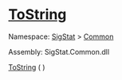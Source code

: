 # [ToString](./Signer-100663452.md)

Namespace: [SigStat]() > [Common](./../README.md)

Assembly: SigStat.Common.dll

[ToString](./Signer-100663452.md) (  )
